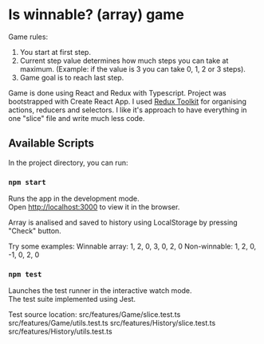 # Is winnable? (array) game
Game rules: 
1. You start at first step. 
2. Current step value determines how much steps you can take at maximum. (Example: if the value is 3 you can take 0, 1, 2 or 3 steps). 
3. Game goal is to reach last step.

Game is done using React and Redux with Typescript.
Project was bootstrapped with Create React App. I used [Redux Toolkit](https://redux-toolkit.js.org/) for organising actions, reducers and selectors. I like it's approach to have everything in one "slice" file and write much less code.

## Available Scripts

In the project directory, you can run:

### `npm start`

Runs the app in the development mode.<br />
Open [http://localhost:3000](http://localhost:3000) to view it in the browser.

Array is analised and saved to history using LocalStorage by pressing "Check" button.

Try some examples:
Winnable array: 1, 2, 0, 3, 0, 2, 0
Non-winnable: 1, 2, 0, -1, 0, 2, 0

### `npm test`

Launches the test runner in the interactive watch mode.<br />
The test suite implemented using Jest.<br />

Test source location: 
src/features/Game/slice.test.ts
src/features/Game/utils.test.ts
src/features/History/slice.test.ts
src/features/History/utils.test.ts